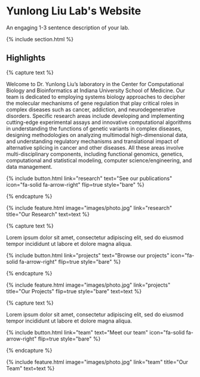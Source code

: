 ---
---

# Yunlong Liu Lab's Website

An engaging 1-3 sentence description of your lab.

{% include section.html %}

## Highlights

{% capture text %}

Welcome to Dr. Yunlong Liu’s laboratory in the Center for Computational Biology and Bioinformatics at Indiana University School of Medicine. Our team is dedicated to employing systems biology approaches to decipher the molecular mechanisms of gene regulation that play critical roles in complex diseases such as cancer, addiction, and neurodegenerative disorders. Specific research areas include developing and implementing cutting-edge experimental assays and innovative computational algorithms in understanding the functions of genetic variants in complex diseases, designing methodologies on analyzing multimodal high-dimensional data, and understanding regulatory mechanisms and translational impact of alternative splicing in cancer and other diseases. All these areas involve multi-disciplinary components, including functional genomics, genetics, computational and statistical modeling, computer science/engineering, and data management.

{%
  include button.html
  link="research"
  text="See our publications"
  icon="fa-solid fa-arrow-right"
  flip=true
  style="bare"
%}

{% endcapture %}

{%
  include feature.html
  image="images/photo.jpg"
  link="research"
  title="Our Research"
  text=text
%}

{% capture text %}

Lorem ipsum dolor sit amet, consectetur adipiscing elit, sed do eiusmod tempor incididunt ut labore et dolore magna aliqua.

{%
  include button.html
  link="projects"
  text="Browse our projects"
  icon="fa-solid fa-arrow-right"
  flip=true
  style="bare"
%}

{% endcapture %}

{%
  include feature.html
  image="images/photo.jpg"
  link="projects"
  title="Our Projects"
  flip=true
  style="bare"
  text=text
%}

{% capture text %}

Lorem ipsum dolor sit amet, consectetur adipiscing elit, sed do eiusmod tempor incididunt ut labore et dolore magna aliqua.

{%
  include button.html
  link="team"
  text="Meet our team"
  icon="fa-solid fa-arrow-right"
  flip=true
  style="bare"
%}

{% endcapture %}

{%
  include feature.html
  image="images/photo.jpg"
  link="team"
  title="Our Team"
  text=text
%}
